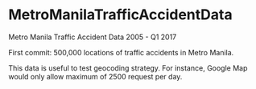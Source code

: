# MetroManilaTrafficAccidentData
Metro Manila Traffic Accident Data 2005 - Q1 2017

First commit: 500,000 locations of traffic accidents in Metro Manila.

This data is useful to test geocoding strategy. 
For instance, Google Map would only allow maximum of 2500 request per day.
